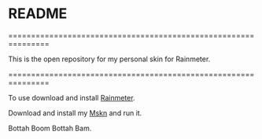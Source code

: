 # README #

===============================================================

This is the open repository for my personal skin for Rainmeter.

===============================================================

To use download and install [Rainmeter](https://www.rainmeter.net/).

Download and install my [Mskn](http://k1llerk4se.deviantart.com/art/ZaamMeter-1-5-615222984?ga_submit_new=10%253A1465875841) and run it.

Bottah Boom Bottah Bam.
